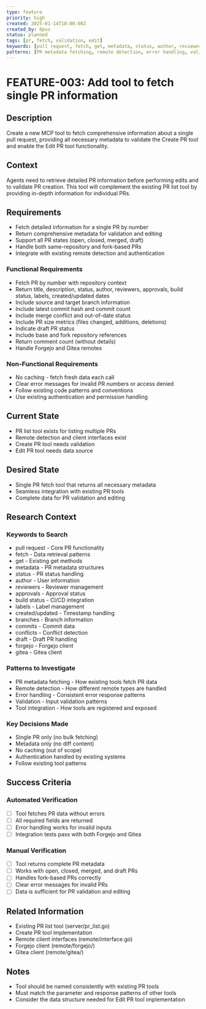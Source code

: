```yaml
---
type: feature
priority: high
created: 2025-01-14T10:00:00Z
created_by: Opus
status: planned
tags: [pr, fetch, validation, edit]
keywords: [pull request, fetch, get, metadata, status, author, reviewers, approvals, build status, labels, created, updated, branches, commits, conflicts, draft, forgejo, gitea]
patterns: [PR metadata fetching, remote detection, error handling, validation, tool integration]
---
```


# FEATURE-003: Add tool to fetch single PR information

## Description
Create a new MCP tool to fetch comprehensive information about a single pull request, providing all necessary metadata to validate the Create PR tool and enable the Edit PR tool functionality.

## Context
Agents need to retrieve detailed PR information before performing edits and to validate PR creation. This tool will complement the existing PR list tool by providing in-depth information for individual PRs.

## Requirements
- Fetch detailed information for a single PR by number
- Return comprehensive metadata for validation and editing
- Support all PR states (open, closed, merged, draft)
- Handle both same-repository and fork-based PRs
- Integrate with existing remote detection and authentication

### Functional Requirements
- Fetch PR by number with repository context
- Return title, description, status, author, reviewers, approvals, build status, labels, created/updated dates
- Include source and target branch information
- Include latest commit hash and commit count
- Include merge conflict and out-of-date status
- Include PR size metrics (files changed, additions, deletions)
- Indicate draft PR status
- Include base and fork repository references
- Return comment count (without details)
- Handle Forgejo and Gitea remotes

### Non-Functional Requirements
- No caching - fetch fresh data each call
- Clear error messages for invalid PR numbers or access denied
- Follow existing code patterns and conventions
- Use existing authentication and permission handling

## Current State
- PR list tool exists for listing multiple PRs
- Remote detection and client interfaces exist
- Create PR tool needs validation
- Edit PR tool needs data source

## Desired State
- Single PR fetch tool that returns all necessary metadata
- Seamless integration with existing PR tools
- Complete data for PR validation and editing

## Research Context
### Keywords to Search
- pull request - Core PR functionality
- fetch - Data retrieval patterns
- get - Existing get methods
- metadata - PR metadata structures
- status - PR status handling
- author - User information
- reviewers - Reviewer management
- approvals - Approval status
- build status - CI/CD integration
- labels - Label management
- created/updated - Timestamp handling
- branches - Branch information
- commits - Commit data
- conflicts - Conflict detection
- draft - Draft PR handling
- forgejo - Forgejo client
- gitea - Gitea client

### Patterns to Investigate
- PR metadata fetching - How existing tools fetch PR data
- Remote detection - How different remote types are handled
- Error handling - Consistent error response patterns
- Validation - Input validation patterns
- Tool integration - How tools are registered and exposed

### Key Decisions Made
- Single PR only (no bulk fetching)
- Metadata only (no diff content)
- No caching (out of scope)
- Authentication handled by existing systems
- Follow existing tool patterns

## Success Criteria

### Automated Verification
- [ ] Tool fetches PR data without errors
- [ ] All required fields are returned
- [ ] Error handling works for invalid inputs
- [ ] Integration tests pass with both Forgejo and Gitea

### Manual Verification
- [ ] Tool returns complete PR metadata
- [ ] Works with open, closed, merged, and draft PRs
- [ ] Handles fork-based PRs correctly
- [ ] Clear error messages for invalid PRs
- [ ] Data is sufficient for PR validation and editing

## Related Information
- Existing PR list tool (server/pr_list.go)
- Create PR tool implementation
- Remote client interfaces (remote/interface.go)
- Forgejo client (remote/forgejo/)
- Gitea client (remote/gitea/)

## Notes
- Tool should be named consistently with existing PR tools
- Must match the parameter and response patterns of other tools
- Consider the data structure needed for Edit PR tool implementation